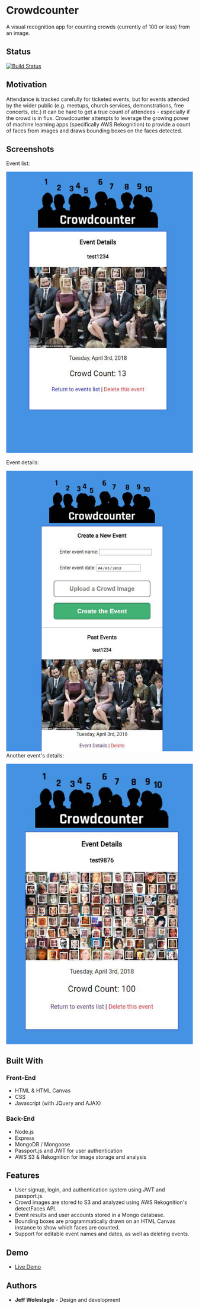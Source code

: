 # Crowdcounter
A visual recognition app for counting crowds (currently of 100 or less) from an image.

## Status

[![Build Status](https://travis-ci.org/jwoleslagle/Crowdcounter.svg?branch=master)](https://travis-ci.org/jwoleslagle/Crowdcounter)

## Motivation

Attendance is tracked carefully for ticketed events, but for events attended by the wider public (e.g. meetups, church services, demonstrations, free concerts, etc.) it can be hard to get a true count of attendees - especially if the crowd is in flux. Crowdcounter attempts to leverage the growing power of machine learning apps (specifically AWS Rekognition) to provide a count of faces from images and draws bounding boxes on the faces detected.

## Screenshots

Event list:

![event list](/assets/images/screenshots/Crowdcounter_screencap1.JPG?v=4&s=200)

Event details:

![event details page](/assets/images/screenshots/Crowdcounter_screencap2.JPG?v=4&s=200)
Another event's details:

![another event details page](/assets/images/screenshots/Crowdcounter_screencap3.JPG?v=4&s=200)

## Built With

### Front-End
* HTML & HTML Canvas
* CSS
* Javascript (with JQuery and AJAX)

### Back-End
* Node.js
* Express
* MongoDB / Mongoose
* Passport.js and JWT for user authentication
* AWS S3 & Rekognition for image storage and analysis

## Features

* User signup, login, and authentication system using JWT and passport.js.
* Crowd images are stored to S3 and analyzed using AWS Rekognition's detectFaces API. 
* Event results and user accounts stored in a Mongo database.
* Bounding boxes are programmatically drawn on an HTML Canvas instance to show which faces are counted.
* Support for editable event names and dates, as well as deleting events.

## Demo

- [Live Demo](https://crowdcounter.herokuapp.com/)

## Authors

* **Jeff Woleslagle** - Design and development
